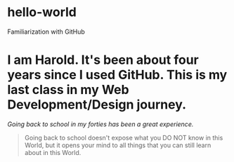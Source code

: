 # hello-world
Familiarization with GitHub
# I am Harold. It's been about four years since I used GitHub. **This is my last class in my Web Development/Design journey.**
*Going back to school in my forties has been a great experience.*
> Going back to school doesn't expose what you DO NOT know in this World, but it opens your mind to all things that you can still learn about in this World.
